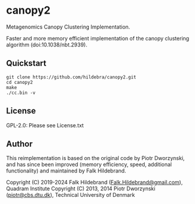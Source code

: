 # canopy2

Metagenomics Canopy Clustering Implementation. 

Faster and more memory efficient implementation of the canopy clustering algorithm (doi:10.1038/nbt.2939). 



## Quickstart

```
git clone https://github.com/hildebra/canopy2.git
cd canopy2
make
./cc.bin -v
```


## License

GPL-2.0: Please see License.txt

## Author

This reimplementation is based on the original code by Piotr Dworzynski, and has since been improved (memory efficiency, speed, additional functionality) and maintained by Falk Hildebrand.

Copyright (C) 2019-2024 Falk Hildebrand (Falk.Hildebrand@gmail.com), Quadram Institute
Copyright (C) 2013, 2014 Piotr Dworzynski (piotr@cbs.dtu.dk), Technical University of Denmark


